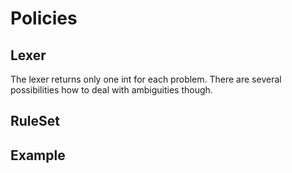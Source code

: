 # Policies

## Lexer

The lexer returns only one int for each problem.
There are several possibilities how to deal with
ambiguities though.

## RuleSet

## Example